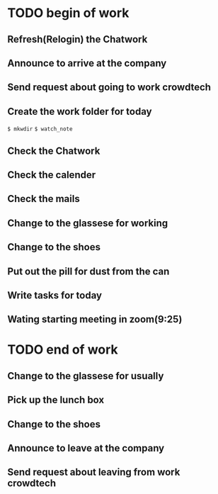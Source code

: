 # TODO begin of work
## Refresh(Relogin) the Chatwork
## Announce to arrive at the company
## Send request about going to work crowdtech
## Create the work folder for today
`$ mkwdir`
`$ watch_note`
## Check the Chatwork
## Check the calender
## Check the mails
## Change to the glassese for working
## Change to the shoes
## Put out the pill for dust from the can
## Write tasks for today
## Wating starting meeting in zoom(9:25)

# TODO end of work
## Change to the glassese for usually
## Pick up the lunch box
## Change to the shoes
## Announce to leave at the company
## Send request about leaving from work crowdtech
